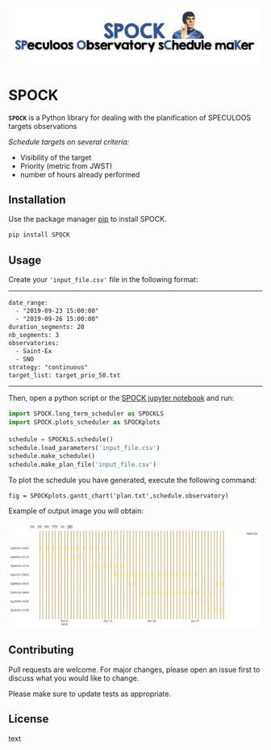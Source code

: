 
![Test Image 1](logo_SPOCK_2.png)


# SPOCK

**`SPOCK`** is a Python library for dealing with the planification of SPECULOOS targets observations

*Schedule targets on several criteria:*
*  Visibility of the target
*  Priority (metric from JWST)
*  number of hours already performed

## Installation

Use the package manager [pip]() to install SPOCK.

```bash
pip install SPOCK
```

## Usage

Create your `'input_file.csv'` file in the following format:

--- 
    date_range: 
      - "2019-09-23 15:00:00"
      - "2019-09-26 15:00:00"
    duration_segments: 20
    nb_segments: 3
    observatories: 
      - Saint-Ex
      - SNO
    strategy: "continuous"
    target_list: target_prio_50.txt
---

Then, open a python script or the [SPOCK jupyter notebook]() and run:

```python
import SPOCK.long_term_scheduler as SPOCKLS
import SPOCK.plots_scheduler as SPOCKplots

schedule = SPOCKLS.schedule()
schedule.load_parameters('input_file.csv')
schedule.make_schedule()
schedule.make_plan_file('input_file.csv')
```

To plot the schedule you  have generated, execute the following command:

```
fig = SPOCKplots.gantt_chart('plan.txt',schedule.observatory)
```

Example of output image you will obtain:


![Test Image 1](schedule_example.png)


## Contributing
Pull requests are welcome. For major changes, please open an issue first to discuss what you would like to change.

Please make sure to update tests as appropriate.

## License

<span style=“color:red;”> text </span>
